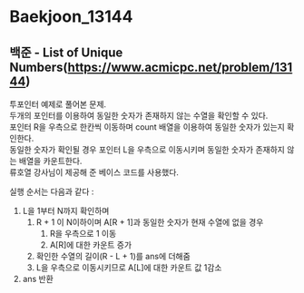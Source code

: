 # Baekjoon_13144
## 백준 - List of Unique Numbers(https://www.acmicpc.net/problem/13144)
투포인터 예제로 풀어본 문제.  
두개의 포인터를 이용하여 동일한 숫자가 존재하지 않는 수열을 확인할 수 있다.  
포인터 R을 우측으로 한칸씩 이동하며 count 배열을 이용하여 동일한 숫자가 있는지 확인한다.  
동일한 숫자가 확인될 경우 포인터 L을 우측으로 이동시키며 동일한 숫자가 존재하지 않는 배열을 카운트한다.  
류호열 강사님이 제공해 준 베이스 코드를 사용했다.

실행 순서는 다음과 같다 : 
1. L을 1부터 N까지 확인하며
    1.  R + 1 이 N이하이며 A[R + 1]과 동일한 숫자가 현재 수열에 없을 경우
        1. R을 우측으로 1 이동
        2. A[R]에 대한 카운트 증가
    2. 확인한 수열의 길이(R - L + 1)를 ans에 더해줌 
    3. L을 우측으로 이동시키므로 A[L]에 대한 카운트 값 1감소
2. ans 반환

